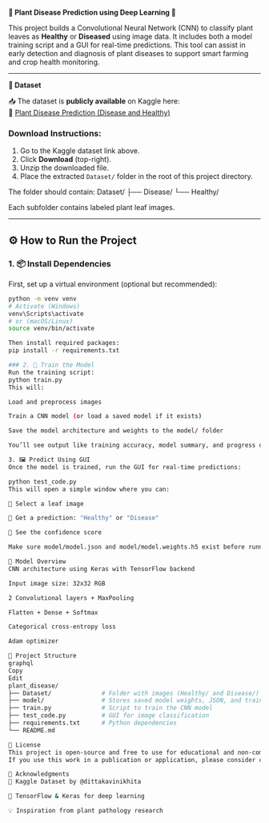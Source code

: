 **🌿 Plant Disease Prediction using Deep Learning 🌱**

This project builds a Convolutional Neural Network (CNN) to classify plant leaves as **Healthy** or **Diseased** using image data. It includes both a model training script and a GUI for real-time predictions. This tool can assist in early detection and diagnosis of plant diseases to support smart farming and crop health monitoring.

---

**📂 Dataset**

📥 The dataset is **publicly available** on Kaggle here:  
🔗 [Plant Disease Prediction (Disease and Healthy)](https://www.kaggle.com/datasets/dittakavinikhita/plant-disease-prediction-disease-and-healthy)

### Download Instructions:

1. Go to the Kaggle dataset link above.
2. Click **Download** (top-right).
3. Unzip the downloaded file.
4. Place the extracted `Dataset/` folder in the root of this project directory.

The folder should contain:
Dataset/
├── Disease/
└── Healthy/

Each subfolder contains labeled plant leaf images.

---

## ⚙️ How to Run the Project

### 1. 📦 Install Dependencies

First, set up a virtual environment (optional but recommended):

```bash
python -m venv venv
# Activate (Windows)
venv\Scripts\activate
# or (macOS/Linux)
source venv/bin/activate

Then install required packages:
pip install -r requirements.txt

### 2. 🧠 Train the Model
Run the training script:
python train.py
This will:

Load and preprocess images

Train a CNN model (or load a saved model if it exists)

Save the model architecture and weights to the model/ folder

You’ll see output like training accuracy, model summary, and progress over 20 epochs.

3. 🖼 Predict Using GUI
Once the model is trained, run the GUI for real-time predictions:

python test_code.py
This will open a simple window where you can:

📁 Select a leaf image

🤖 Get a prediction: "Healthy" or "Disease"

🎯 See the confidence score

Make sure model/model.json and model/model.weights.h5 exist before running the GUI. Otherwise, train the model first.

🧠 Model Overview
CNN architecture using Keras with TensorFlow backend

Input image size: 32x32 RGB

2 Convolutional layers + MaxPooling

Flatten + Dense + Softmax

Categorical cross-entropy loss

Adam optimizer

📁 Project Structure
graphql
Copy
Edit
plant_disease/
├── Dataset/              # Folder with images (Healthy/ and Disease/)
├── model/                # Stores saved model weights, JSON, and training history
├── train.py              # Script to train the CNN model
├── test_code.py          # GUI for image classification
├── requirements.txt      # Python dependencies
└── README.md

🔐 License
This project is open-source and free to use for educational and non-commercial purposes.
If you use this work in a publication or application, please consider crediting the original dataset uploader.

🙏 Acknowledgments
📸 Kaggle Dataset by @dittakavinikhita

🧠 TensorFlow & Keras for deep learning

💡 Inspiration from plant pathology research
